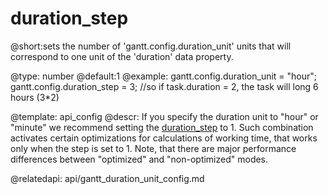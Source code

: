 duration_step
=============
@short:sets the number of 'gantt.config.duration_unit' units that will correspond to one  unit of the 'duration' data property. 
	

@type: number
@default:1
@example:
gantt.config.duration_unit = "hour";
gantt.config.duration_step = 3; 
//so if task.duration = 2, the task will long 6 hours (3*2)

@template:	api_config
@descr:
If you specify the duration unit to "hour" or "minute" we recommend setting the [duration_step](api/gantt_duration_step_config.md) to 1.
Such combination activates certain optimizations for calculations of working time, that works only when the step is set to 1. Note, that there are major performance differences between "optimized" and "non-optimized" modes.

@relatedapi:
 api/gantt_duration_unit_config.md

